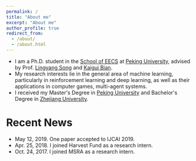 ```yaml
---
permalink: /
title: "About me"
excerpt: "About me"
author_profile: true
redirect_from: 
  - /about/
  - /about.html
---
```


* I am a Ph.D. student in the [School of EECS](http://eecs.pku.edu.cn/) at [Peking University](https://www.pku.edu.cn/), advised by Prof. [Lingyang Song](http://net.pku.edu.cn/songly/) and [Kaigui Bian](http://net.pku.edu.cn/~bkg/).
* My research interests lie in the general area of machine learning, particularly in reinforcement learning and deep learning, as well as their applications in computer games, multi-agent systems.
* I received my Master's Degree in [Peking University](https://www.pku.edu.cn/) and Bachelor's Degree in [Zhejiang University](http://www.zju.edu.cn/).

Recent News
======
* May 12, 2019. One paper accepted to IJCAI 2019.
* Apr. 25, 2018. I joined Harvest Fund as a research intern.
* Oct. 24, 2017. I joined MSRA as a research intern.
